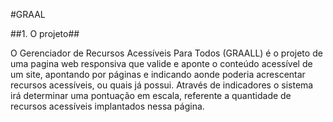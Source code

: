 #GRAAL

##1. O projeto##

O Gerenciador de Recursos Acessíveis Para Todos (GRAALL) é o projeto de uma pagina web responsiva que valide e aponte o conteúdo acessível de um site, apontando por páginas e indicando aonde poderia acrescentar recursos acessíveis, ou quais já possui.
Através de indicadores o sistema irá determinar uma pontuação em escala, referente a quantidade de recursos acessíveis implantados nessa página.
